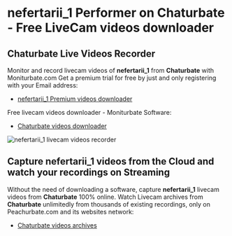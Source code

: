 # nefertarii_1 Performer on Chaturbate - Free LiveCam videos downloader

## Chaturbate Live Videos Recorder

Monitor and record livecam videos of **nefertarii_1** from **Chaturbate** with Moniturbate.com
Get a premium trial for free by just and only registering with your Email address:
* [nefertarii_1 Premium videos downloader](https://moniturbate.com/request-demo-licence-key.html)

Free livecam videos downloader - Moniturbate Software:
* [Chaturbate videos downloader](https://moniturbate.com/moniturbate-download-software.html)

![nefertarii_1 livecam videos recorder](https://peachurnet.com/templates/moniturbate-software.png)


## Capture nefertarii_1 videos from the Cloud and watch your recordings on Streaming

Without the need of downloading a software, capture **nefertarii_1** livecam videos from **Chaturbate** 100% online.
Watch Livecam archives from **Chaturbate** unlimitedly from thousands of existing recordings, only on Peachurbate.com and its websites network:
* [Chaturbate videos archives](https://peachurnet.com/)